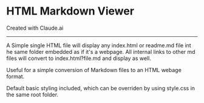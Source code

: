 # HTML Markdown Viewer

Created with Claude.ai

---

A Simple single HTML file will display any index.html or readme.md file int he same folder embedded as if it's a webpage.  All internal links to other md files will convert to index.html?file.md and display as well.

Useful for a simple conversion of Markdown files to an HTML webage format.

Default basic styling included, which can be overriden by using style.css in the same root folder.
